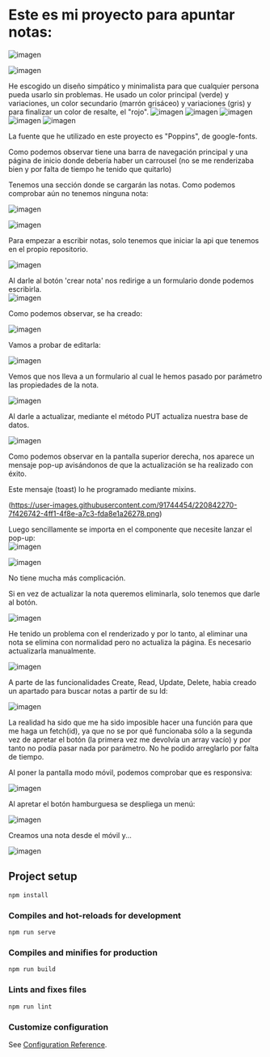 # Este es mi proyecto para apuntar notas:

![imagen](https://user-images.githubusercontent.com/91744454/220838404-387e77d1-f109-4fe5-b3d5-e1b305af3908.png)

![imagen](https://user-images.githubusercontent.com/91744454/220838863-82f29bc5-08c2-4fb4-9730-0382a145ceed.png)  

He escogido un diseño simpático y minimalista para que cualquier persona pueda usarlo sin problemas. He usado un color principal (verde) y variaciones, un color secundario (marrón grisáceo) y variaciones (gris) y para finalizar un color de resalte, el "rojo".
![imagen](https://user-images.githubusercontent.com/91744454/220844556-7aafa4fd-b75d-4646-ab60-999761af48d8.png)
![imagen](https://user-images.githubusercontent.com/91744454/220844436-da81903b-c26a-4720-bb03-5db610c13a52.png)
![imagen](https://user-images.githubusercontent.com/91744454/220844468-21391345-d94e-4302-a07d-227d60650672.png)
![imagen](https://user-images.githubusercontent.com/91744454/220844585-92b46779-df80-4a03-ace2-f139468623a9.png)
![imagen](https://user-images.githubusercontent.com/91744454/220844607-067b7e73-4402-471f-83df-02f613005c88.png)

La fuente que he utilizado en este proyecto es "Poppins", de google-fonts.

Como podemos observar tiene una barra de navegación principal y una página de inicio donde debería haber un carrousel (no se me renderizaba bien y por falta de tiempo he tenido que quitarlo)  

Tenemos una sección donde se cargarán las notas. Como podemos comprobar aún no tenemos ninguna nota:  

![imagen](https://user-images.githubusercontent.com/91744454/220838974-5ad10572-8811-40df-a850-4b9462a0ced7.png)

![imagen](https://user-images.githubusercontent.com/91744454/220839074-327454cd-516f-4ab6-95b6-75151dfb1a82.png)

Para empezar a escribir notas, solo tenemos que iniciar la api que tenemos en el propio repositorio.  

![imagen](https://user-images.githubusercontent.com/91744454/220839727-2571c4d8-ca17-4602-96f9-191f6d569971.png)

Al darle al botón 'crear nota' nos redirige a un formulario donde podemos escribirla.  
![imagen](https://user-images.githubusercontent.com/91744454/220839884-68e0956f-36f8-4ee9-8d9a-b48894076a9f.png)

Como podemos observar, se ha creado:  

![imagen](https://user-images.githubusercontent.com/91744454/220840003-b91f7467-9f8d-4238-b45d-7800abd38ce3.png)

Vamos a probar de editarla:  

![imagen](https://user-images.githubusercontent.com/91744454/220840048-b15b96ef-ff4c-457f-97c7-84369b61fd3c.png)

Vemos que nos lleva a un formulario al cual le hemos pasado por parámetro las propiedades de la nota.   

![imagen](https://user-images.githubusercontent.com/91744454/220840152-8c90d5f3-7746-4b18-b7ac-4a690f68eb7a.png)

Al darle a actualizar, mediante el método PUT actualiza nuestra base de datos.  


![imagen](https://user-images.githubusercontent.com/91744454/220840362-9dc6f054-801d-4215-bf47-7455c4fff982.png)

Como podemos observar en la pantalla superior derecha, nos aparece un mensaje pop-up avisándonos de que la actualización se ha realizado con éxito. 

Este mensaje (toast) lo he programado mediante mixins.  

(https://user-images.githubusercontent.com/91744454/220842270-7f426742-4ff1-4f8e-a7c3-fda8e1a26278.png)


Luego sencillamente se importa en el componente que necesite lanzar el pop-up:  
![imagen](https://user-images.githubusercontent.com/91744454/220842863-a6c6edfa-2d5a-42a9-bfa1-5a3ad928801f.png)


![imagen](https://user-images.githubusercontent.com/91744454/220842838-a64476e0-a2cf-4be6-8a09-051623a4f055.png)

No tiene mucha más complicación.  

Si en vez de actualizar la nota queremos eliminarla, solo tenemos que darle al botón.


![imagen](https://user-images.githubusercontent.com/91744454/220840584-b10cff4d-4cee-4d43-8848-b009a2162ff3.png)

He tenido un problema con el renderizado y por lo tanto, al eliminar una nota se elimina con normalidad pero no actualiza la página. Es necesario actualizarla manualmente.  

![imagen](https://user-images.githubusercontent.com/91744454/220840747-84c59172-1703-42f3-acd6-df0609283aa3.png)  


A parte de las funcionalidades Create, Read, Update, Delete, habia creado un apartado para buscar notas a partir de su Id:  


![imagen](https://user-images.githubusercontent.com/91744454/220840786-ce65f197-3111-412f-b2a4-1c294b90e316.png)

La realidad ha sido que me ha sido imposible hacer una función para que me haga un fetch(id), ya que no se por qué funcionaba sólo a la segunda vez de apretar el botón (la primera vez me devolvía un array vacío) y por tanto no podía pasar nada por parámetro. No he podido arreglarlo por falta de tiempo.

Al poner la pantalla modo móvil, podemos comprobar que es responsiva:  

![imagen](https://user-images.githubusercontent.com/91744454/220841493-3b62e7ab-4fdf-4941-a021-26e7f0195bdf.png)

Al apretar el botón hamburguesa se despliega un menú:  

![imagen](https://user-images.githubusercontent.com/91744454/220841559-f6850be0-3367-45c6-b8cb-a47091e72a67.png)

Creamos una nota desde el móvil y...  


![imagen](https://user-images.githubusercontent.com/91744454/220841651-04baab62-f284-425d-ba65-b079d9c438eb.png)


## Project setup
```
npm install
```

### Compiles and hot-reloads for development
```
npm run serve
```

### Compiles and minifies for production
```
npm run build
```

### Lints and fixes files
```
npm run lint
```

### Customize configuration
See [Configuration Reference](https://cli.vuejs.org/config/).
